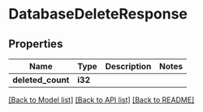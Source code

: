 # DatabaseDeleteResponse

## Properties

Name | Type | Description | Notes
------------ | ------------- | ------------- | -------------
**deleted_count** | **i32** |  | 

[[Back to Model list]](../README.md#documentation-for-models) [[Back to API list]](../README.md#documentation-for-api-endpoints) [[Back to README]](../README.md)


